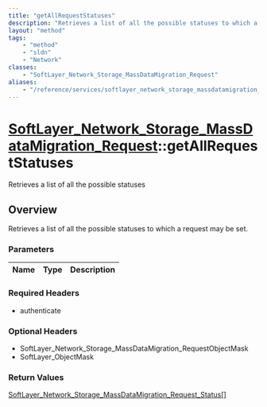 ```yaml
---
title: "getAllRequestStatuses"
description: "Retrieves a list of all the possible statuses to which a request may be set."
layout: "method"
tags:
    - "method"
    - "sldn"
    - "Network"
classes:
    - "SoftLayer_Network_Storage_MassDataMigration_Request"
aliases:
    - "/reference/services/softlayer_network_storage_massdatamigration_request/getAllRequestStatuses"
---
```

# [SoftLayer_Network_Storage_MassDataMigration_Request](/reference/services/SoftLayer_Network_Storage_MassDataMigration_Request)::getAllRequestStatuses

Retrieves a list of all the possible statuses


## Overview 
Retrieves a list of all the possible statuses to which a request may be set.

### Parameters 
|Name | Type | Description |
| --- | --- | --- |


### Required Headers
* authenticate

### Optional Headers
* SoftLayer_Network_Storage_MassDataMigration_RequestObjectMask
* SoftLayer_ObjectMask

### Return Values
<a href='/reference/datatypes/SoftLayer_Network_Storage_MassDataMigration_Request_Status'>SoftLayer_Network_Storage_MassDataMigration_Request_Status[] </a>

